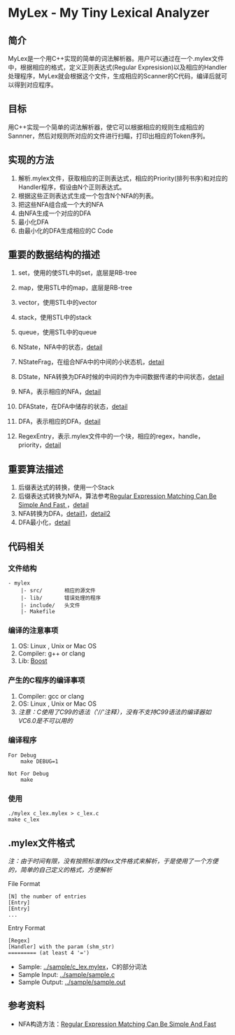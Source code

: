 MyLex - My Tiny Lexical Analyzer
=======================
简介
---
MyLex是一个用C++实现的简单的词法解析器。用户可以通过在一个.mylex文件中，根据相应的格式，定义正则表达式(Regular Expresision)以及相应的Handler处理程序，MyLex就会根据这个文件，生成相应的Scanner的C代码，编译后就可以得到对应程序。

目标
---
用C++实现一个简单的词法解析器，使它可以根据相应的规则生成相应的Sannner，然后对规则所对应的文件进行扫瞄，打印出相应的Token序列。

实现的方法
--------
1. 解析.mylex文件，获取相应的正则表达式，相应的Priority(排列书序)和对应的Handler程序，假设由N个正则表达式。
2. 根据这些正则表达式生成一个包含N个NFA的列表。
3. 把这些NFA组合成一个大的NFA
4. 由NFA生成一个对应的DFA
5. 最小化DFA
6. 由最小化的DFA生成相应的C Code

重要的数据结构的描述
-----------------
1. set，使用的使STL中的set，底层是RB-tree
2. map，使用STL中的map，底层是RB-tree
3. vector，使用STL中的vector
4. stack，使用STL中的stack
5. queue，使用STL中的queue
6. NState，NFA中的状态，[detail](../include/nfa.h)
7. NStateFrag，在组合NFA中的中间的小状态机，[detail](../include/nfa.h)
8. DState，NFA转换为DFA时候的中间的作为中间数据传递的中间状态，[detail](../include/nfa.h)
9. NFA，表示相应的NFA，[detail](../include/nfa.h)
10. DFAState，在DFA中储存的状态，[detail](../include/dfa.h)
11. DFA，表示相应的DFA，[detail](../include/dfa.h)

12. RegexEntry，表示.mylex文件中的一个块，相应的regex，handle，priority，[detail](../include/file_parser.h)



重要算法描述
----------
1. 后缀表达式的转换，使用一个Stack
2. 后缀表达式转换为NFA，算法参考[Regular Expression Matching Can Be Simple And Fast ](http://swtch.com/~rsc/regexp/regexp1.html)，[detail](../src/nfa.cpp)
3. NFA转换为DFA，[detail1](../src/nfa.cpp)，[detail2](../src/dfa.cpp)
4. DFA最小化，[detail](../src/dfa.cpp)

代码相关
-------

### 文件结构
    
    - mylex
        |- src/       相应的源文件
        |- lib/       错误处理的程序
        |- include/   头文件
        |- Makefile

### 编译的注意事项

1. OS: Linux , Unix or Mac OS
2. Compiler: g++ or clang
3. Lib: [Boost](http://www.boost.org/)

### 产生的C程序的编译事项
1. Compiler: gcc or clang
2. OS: Linux , Unix or Mac OS
3. *注意：C使用了C99的语法（'//'注释），没有不支持C99语法的编译器如VC6.0是不可以用的*

### 编译程序

    For Debug
        make DEBUG=1
    
    Not For Debug
        make

### 使用

	./mylex c_lex.mylex > c_lex.c
	make c_lex
	

.mylex文件格式
-------------
*注：由于时间有限，没有按照标准的lex文件格式来解析，于是使用了一个方便的，简单的自己定义的格式，方便解析*

File Format

    [N] the number of entries
    [Entry]
    [Entry]
    ...
    
Entry Format

    [Regex]
    [Handler] with the param (shm_str)
    ========= (at least 4 '=')

* Sample: [../sample/c_lex.mylex](../sample/c_lex.mylex)，C的部分词法
* Sample Input: [../sample/sample.c](../sample/sample.c)
* Sample Output: [../sample/sample.out](../sample/sample.out)

    
参考资料
-------
* NFA构造方法：[Regular Expression Matching Can Be Simple And Fast ](http://swtch.com/~rsc/regexp/regexp1.html)





